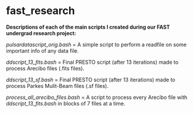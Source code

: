 # fast_research

**Descriptions of each of the main scripts I created during our FAST undergrad research project:**

*pulsardatascript_orig.bash* = A simple script to perform a readfile on some important info of any data file.

*ddscript_13_fits.bash* = Final PRESTO script (after 13 iterations) made to process Arecibo files (.fits files).

*ddscript_13_sf.bash* = Final PRESTO script (after 13 iterations) made to process Parkes Mulit-Beam files (.sf files).

*process_all_arecibo_files.bash* = A script to process every Arecibo file with *ddscript_13_fits.bash* in blocks of 7 files at a time.
